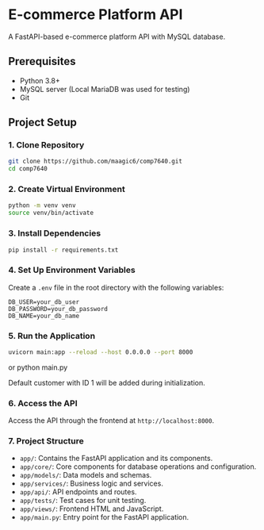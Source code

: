 # E-commerce Platform API

A FastAPI-based e-commerce platform API with MySQL database.

## Prerequisites

- Python 3.8+
- MySQL server (Local MariaDB was used for testing)
- Git

## Project Setup

### 1. Clone Repository

```bash
git clone https://github.com/maagic6/comp7640.git
cd comp7640
```

### 2. Create Virtual Environment

```bash
python -m venv venv
source venv/bin/activate
```

### 3. Install Dependencies

```bash
pip install -r requirements.txt
```

### 4. Set Up Environment Variables

Create a `.env` file in the root directory with the following variables:

```
DB_USER=your_db_user
DB_PASSWORD=your_db_password
DB_NAME=your_db_name
```

### 5. Run the Application

```bash
uvicorn main:app --reload --host 0.0.0.0 --port 8000
```

or python main.py

Default customer with ID 1 will be added during initialization.

### 6. Access the API

Access the API through the frontend at `http://localhost:8000`.

### 7. Project Structure

- `app/`: Contains the FastAPI application and its components.
- `app/core/`: Core components for database operations and configuration.
- `app/models/`: Data models and schemas.
- `app/services/`: Business logic and services.
- `app/api/`: API endpoints and routes.
- `app/tests/`: Test cases for unit testing.
- `app/views/`: Frontend HTML and JavaScript.
- `app/main.py`: Entry point for the FastAPI application.
